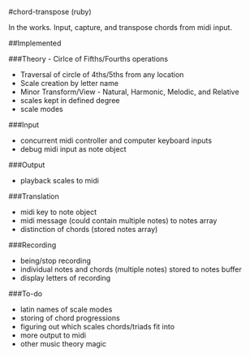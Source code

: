 #chord-transpose (ruby)

In the works. Input, capture, and transpose chords from midi input.

##Implemented

###Theory - Cirlce of Fifths/Fourths operations
- Traversal of circle of 4ths/5ths from any location
- Scale creation by letter name
- Minor Transform/View - Natural, Harmonic, Melodic, and Relative
- scales kept in defined degree
- scale modes

###Input
- concurrent midi controller and computer keyboard inputs
- debug midi input as note object

###Output
- playback scales to midi

###Translation
- midi key to note object 
- midi message (could contain multiple notes) to notes array
- distinction of chords (stored notes array)

###Recording
- being/stop recording
- individual notes and chords (multiple notes) stored to notes buffer
- display letters of recording

###To-do

- latin names of scale modes
- storing of chord progressions
- figuring out which scales chords/triads fit into
- more output to midi
- other music theory magic